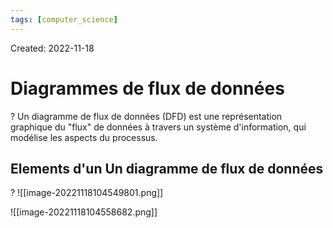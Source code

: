 ```yaml
---
tags: [computer_science] 
---
```

Created: 2022-11-18

# Diagrammes de flux de données
?
Un diagramme de flux de données (DFD) est une représentation graphique du "flux" de données à travers un système d'information, qui modélise les aspects du processus.
<!--SR:!2024-02-06,255,230-->

## Elements d'un Un diagramme de flux de données
?
![[image-20221118104549801.png]]
<!--SR:!2024-01-06,41,190-->

![[image-20221118104558682.png]]

